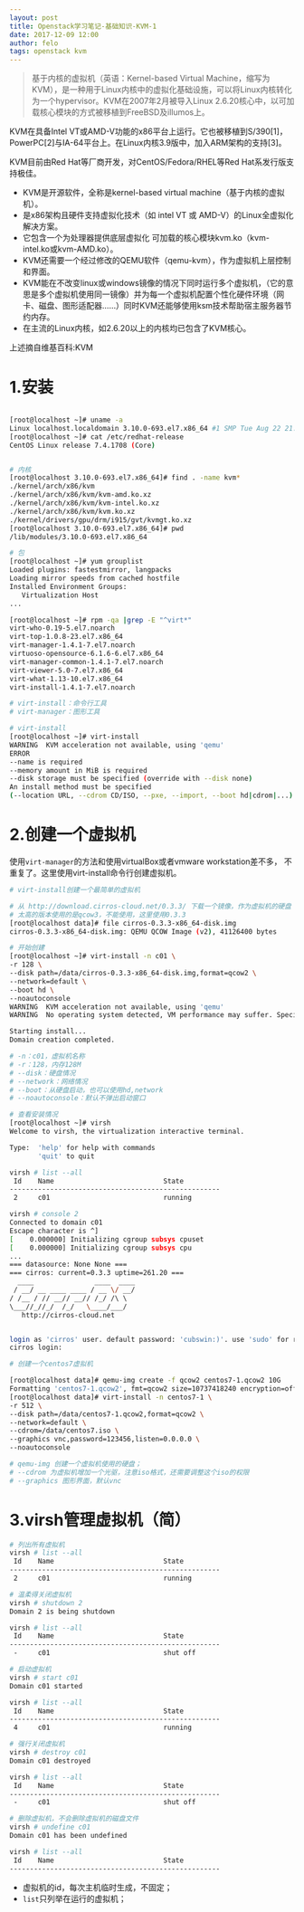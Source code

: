 ```yaml
---
layout: post
title: Openstack学习笔记-基础知识-KVM-1
date: 2017-12-09 12:00
author: felo
tags: openstack kvm
---
```



>基于内核的虚拟机（英语：Kernel-based Virtual Machine，缩写为 KVM），是一种用于Linux内核中的虚拟化基础设施，可以将Linux内核转化为一个hypervisor。KVM在2007年2月被导入Linux 2.6.20核心中，以可加载核心模块的方式被移植到FreeBSD及illumos上。

KVM在具备Intel VT或AMD-V功能的x86平台上运行。它也被移植到S/390[1]，PowerPC[2]与IA-64平台上。在Linux内核3.9版中，加入ARM架构的支持[3]。

KVM目前由Red Hat等厂商开发，对CentOS/Fedora/RHEL等Red Hat系发行版支持极佳。

- KVM是开源软件，全称是kernel-based virtual machine（基于内核的虚拟机）。
- 是x86架构且硬件支持虚拟化技术（如 intel VT 或 AMD-V）的Linux全虚拟化解决方案。
- 它包含一个为处理器提供底层虚拟化 可加载的核心模块kvm.ko（kvm-intel.ko或kvm-AMD.ko）。
- KVM还需要一个经过修改的QEMU软件（qemu-kvm），作为虚拟机上层控制和界面。
- KVM能在不改变linux或windows镜像的情况下同时运行多个虚拟机，（它的意思是多个虚拟机使用同一镜像）并为每一个虚拟机配置个性化硬件环境（网卡、磁盘、图形适配器……）同时KVM还能够使用ksm技术帮助宿主服务器节约内存。
- 在主流的Linux内核，如2.6.20以上的内核均已包含了KVM核心。

上述摘自维基百科:KVM
# 1.安装

```bash

[root@localhost ~]# uname -a
Linux localhost.localdomain 3.10.0-693.el7.x86_64 #1 SMP Tue Aug 22 21:09:27 UTC 2017 x86_64 x86_64 x86_64 GNU/Linux
[root@localhost ~]# cat /etc/redhat-release 
CentOS Linux release 7.4.1708 (Core) 


# 内核
[root@localhost 3.10.0-693.el7.x86_64]# find . -name kvm*
./kernel/arch/x86/kvm
./kernel/arch/x86/kvm/kvm-amd.ko.xz
./kernel/arch/x86/kvm/kvm-intel.ko.xz
./kernel/arch/x86/kvm/kvm.ko.xz
./kernel/drivers/gpu/drm/i915/gvt/kvmgt.ko.xz
[root@localhost 3.10.0-693.el7.x86_64]# pwd
/lib/modules/3.10.0-693.el7.x86_64

# 包
[root@localhost ~]# yum grouplist 
Loaded plugins: fastestmirror, langpacks
Loading mirror speeds from cached hostfile
Installed Environment Groups:
   Virtualization Host
...

[root@localhost ~]# rpm -qa |grep -E "^virt*"
virt-who-0.19-5.el7.noarch
virt-top-1.0.8-23.el7.x86_64
virt-manager-1.4.1-7.el7.noarch
virtuoso-opensource-6.1.6-6.el7.x86_64
virt-manager-common-1.4.1-7.el7.noarch
virt-viewer-5.0-7.el7.x86_64
virt-what-1.13-10.el7.x86_64
virt-install-1.4.1-7.el7.noarch

# virt-install：命令行工具
# virt-manager：图形工具
```

```bash
# virt-install
[root@localhost ~]# virt-install 
WARNING  KVM acceleration not available, using 'qemu'
ERROR    
--name is required
--memory amount in MiB is required
--disk storage must be specified (override with --disk none)
An install method must be specified
(--location URL, --cdrom CD/ISO, --pxe, --import, --boot hd|cdrom|...)
```

# 2.创建一个虚拟机

使用`virt-manager`的方法和使用virtualBox或者vmware workstation差不多，
不重复了。这里使用virt-install命令行创建虚拟机。

```bash
# virt-install创建一个最简单的虚拟机

# 从 http://download.cirros-cloud.net/0.3.3/ 下载一个镜像，作为虚拟机的硬盘
# 太高的版本使用的是qcow3，不能使用，这里使用0.3.3
[root@localhost data]# file cirros-0.3.3-x86_64-disk.img 
cirros-0.3.3-x86_64-disk.img: QEMU QCOW Image (v2), 41126400 bytes

# 开始创建
[root@localhost ~]# virt-install -n c01 \
-r 128 \
--disk path=/data/cirros-0.3.3-x86_64-disk.img,format=qcow2 \
--network=default \
--boot hd \
--noautoconsole
WARNING  KVM acceleration not available, using 'qemu'
WARNING  No operating system detected, VM performance may suffer. Specify an OS with --os-variant for optimal results.

Starting install...
Domain creation completed.

# -n：c01，虚拟机名称
# -r：128，内存128M
# --disk：硬盘情况
# --network：网络情况
# --boot：从硬盘启动，也可以使用hd,network
# --noautoconsole：默认不弹出启动窗口

# 查看安装情况
[root@localhost ~]# virsh 
Welcome to virsh, the virtualization interactive terminal.

Type:  'help' for help with commands
       'quit' to quit

virsh # list --all
 Id    Name                           State
----------------------------------------------------
 2     c01                            running

virsh # console 2
Connected to domain c01
Escape character is ^]
[    0.000000] Initializing cgroup subsys cpuset
[    0.000000] Initializing cgroup subsys cpu
...
=== datasource: None None ===
=== cirros: current=0.3.3 uptime=261.20 ===
  ____               ____  ____
 / __/ __ ____ ____ / __ \/ __/
/ /__ / // __// __// /_/ /\ \ 
\___//_//_/  /_/   \____/___/ 
   http://cirros-cloud.net


login as 'cirros' user. default password: 'cubswin:)'. use 'sudo' for root.
cirros login: 

```

```bash
# 创建一个centos7虚拟机

[root@localhost data]# qemu-img create -f qcow2 centos7-1.qcow2 10G
Formatting 'centos7-1.qcow2', fmt=qcow2 size=10737418240 encryption=off cluster_size=65536 lazy_refcounts=off 
[root@localhost data]# virt-install -n centos7-1 \
-r 512 \
--disk path=/data/centos7-1.qcow2,format=qcow2 \
--network=default \
--cdrom=/data/centos7.iso \
--graphics vnc,password=123456,listen=0.0.0.0 \
--noautoconsole

# qemu-img 创建一个虚拟机使用的硬盘；
# --cdrom 为虚拟机增加一个光驱，注意iso格式，还需要调整这个iso的权限
# --graphics 图形界面，默认vnc
```

# 3.virsh管理虚拟机（简）

```bash
# 列出所有虚拟机
virsh # list --all
 Id    Name                           State
----------------------------------------------------
 2     c01                            running

# 温柔得关闭虚拟机
virsh # shutdown 2
Domain 2 is being shutdown

virsh # list --all
 Id    Name                           State
----------------------------------------------------
 -     c01                            shut off

# 启动虚拟机
virsh # start c01
Domain c01 started

virsh # list --all
 Id    Name                           State
----------------------------------------------------
 4     c01                            running

# 强行关闭虚拟机
virsh # destroy c01
Domain c01 destroyed

virsh # list --all
 Id    Name                           State
----------------------------------------------------
 -     c01                            shut off

# 删除虚拟机，不会删除虚拟机的磁盘文件
virsh # undefine c01
Domain c01 has been undefined

virsh # list --all
 Id    Name                           State
----------------------------------------------------

```

>
- 虚拟机的id，每次主机临时生成，不固定；
- `list`只列举在运行的虚拟机；
